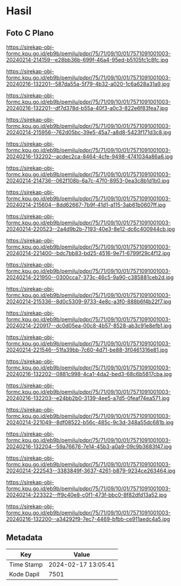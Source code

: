 # Hasil

## Foto C Plano

https://sirekap-obj-formc.kpu.go.id/eb9b/pemilu/pdpr/75/71/09/10/01/7571091001003-20240214-214159--e28bb36b-699f-46a4-95ed-b5105fc1c8fc.jpg

https://sirekap-obj-formc.kpu.go.id/eb9b/pemilu/pdpr/75/71/09/10/01/7571091001003-20240216-132201--587da55a-5f79-4b32-a020-1c6a628a31a9.jpg

https://sirekap-obj-formc.kpu.go.id/eb9b/pemilu/pdpr/75/71/09/10/01/7571091001003-20240216-132201--df7d378d-b55a-40f3-a0c3-822e6f83fea7.jpg

https://sirekap-obj-formc.kpu.go.id/eb9b/pemilu/pdpr/75/71/09/10/01/7571091001003-20240214-215956--762d05bc-39e5-45a7-a8d8-5423f171d3c8.jpg

https://sirekap-obj-formc.kpu.go.id/eb9b/pemilu/pdpr/75/71/09/10/01/7571091001003-20240216-132202--acdec2ca-8464-4cfe-9498-4741034a86a6.jpg

https://sirekap-obj-formc.kpu.go.id/eb9b/pemilu/pdpr/75/71/09/10/01/7571091001003-20240214-214736--062f108b-6a7c-47f0-8953-0ea3c8b1d1b0.jpg

https://sirekap-obj-formc.kpu.go.id/eb9b/pemilu/pdpr/75/71/09/10/01/7571091001003-20240214-215604--8dd62667-7b9f-41d1-a115-3ab61b0607ff.jpg

https://sirekap-obj-formc.kpu.go.id/eb9b/pemilu/pdpr/75/71/09/10/01/7571091001003-20240214-220523--2a4d9b2b-7193-40e3-8e12-dc6c400944cb.jpg

https://sirekap-obj-formc.kpu.go.id/eb9b/pemilu/pdpr/75/71/09/10/01/7571091001003-20240214-221400--bdc7bb83-bd25-4516-9e71-6799f29c4f12.jpg

https://sirekap-obj-formc.kpu.go.id/eb9b/pemilu/pdpr/75/71/09/10/01/7571091001003-20240214-221950--0300cca7-373c-46c5-9a90-c385881ceb2d.jpg

https://sirekap-obj-formc.kpu.go.id/eb9b/pemilu/pdpr/75/71/09/10/01/7571091001003-20240214-215336--8d0c5309-9733-4e8c-a3f0-888b6f4b22f7.jpg

https://sirekap-obj-formc.kpu.go.id/eb9b/pemilu/pdpr/75/71/09/10/01/7571091001003-20240214-220917--dc0d05ea-00c8-4b57-8528-ab3c91e8efb1.jpg

https://sirekap-obj-formc.kpu.go.id/eb9b/pemilu/pdpr/75/71/09/10/01/7571091001003-20240214-221546--51fa39bb-7c60-4d71-be88-3f0461316e81.jpg

https://sirekap-obj-formc.kpu.go.id/eb9b/pemilu/pdpr/75/71/09/10/01/7571091001003-20240216-132202--0881c998-4ca1-4da2-bed3-68c6b5817cba.jpg

https://sirekap-obj-formc.kpu.go.id/eb9b/pemilu/pdpr/75/71/09/10/01/7571091001003-20240216-132203--e24bb2b0-3139-4ee5-a7d5-0feaf74ea571.jpg

https://sirekap-obj-formc.kpu.go.id/eb9b/pemilu/pdpr/75/71/09/10/01/7571091001003-20240214-221049--8df08522-b56c-485c-9c3d-348a55dc681b.jpg

https://sirekap-obj-formc.kpu.go.id/eb9b/pemilu/pdpr/75/71/09/10/01/7571091001003-20240216-132204--59a76676-7e14-45b3-a0a9-09c9b3683f47.jpg

https://sirekap-obj-formc.kpu.go.id/eb9b/pemilu/pdpr/75/71/09/10/01/7571091001003-20240214-222543--3383849f-3637-4261-b879-9234ce263464.jpg

https://sirekap-obj-formc.kpu.go.id/eb9b/pemilu/pdpr/75/71/09/10/01/7571091001003-20240214-223322--ff9c40e8-c0f1-473f-bbc0-8f82dfd13a52.jpg

https://sirekap-obj-formc.kpu.go.id/eb9b/pemilu/pdpr/75/71/09/10/01/7571091001003-20240216-132200--a34292f9-7ec7-4469-bfbb-ce911aedc4a5.jpg


## Metadata

| Key        | Value               |
| ---------- | ------------------- |
| Time Stamp | 2024-02-17 13:05:41 |
| Kode Dapil | 7501                |



